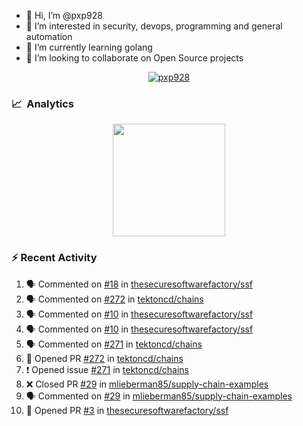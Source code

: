 - 👋  Hi, I’m @pxp928
- 👀  I’m interested in security, devops, programming and general automation
- 🌱  I’m currently learning golang
- 💞️  I’m looking to collaborate on Open Source projects

<p align="center">
  <a href="https://linkedin.com/in/pxp928" target="blank">
    <img src="https://img.shields.io/badge/linkedin-%230077B5.svg?&style=for-the-badge&logo=linkedin&logoColor=white" alt="pxp928" />
  </a>
</p>

### 📈 &nbsp;Analytics

<p align="center">
  <a href="https://github.com/pxp928">
    <img height="180em" src="https://github-readme-stats-eight-theta.vercel.app/api?username=pxp928&show_icons=true&theme=radical&include_all_commits=true&count_private=true&line_height=26"/>
    <!---
    <img height="180em" src="https://github-readme-stats-eight-theta.vercel.app/api/top-langs/?username=pxp928&layout=compact&theme=radical&line_height=26"/>
    --->
  </a>
</p>

### :zap: Recent Activity

<!--START_SECTION:activity-->
1. 🗣 Commented on [#18](https://github.com/thesecuresoftwarefactory/ssf/issues/18) in [thesecuresoftwarefactory/ssf](https://github.com/thesecuresoftwarefactory/ssf)
2. 🗣 Commented on [#272](https://github.com/tektoncd/chains/issues/272) in [tektoncd/chains](https://github.com/tektoncd/chains)
3. 🗣 Commented on [#10](https://github.com/thesecuresoftwarefactory/ssf/issues/10) in [thesecuresoftwarefactory/ssf](https://github.com/thesecuresoftwarefactory/ssf)
4. 🗣 Commented on [#10](https://github.com/thesecuresoftwarefactory/ssf/issues/10) in [thesecuresoftwarefactory/ssf](https://github.com/thesecuresoftwarefactory/ssf)
5. 🗣 Commented on [#271](https://github.com/tektoncd/chains/issues/271) in [tektoncd/chains](https://github.com/tektoncd/chains)
6. 💪 Opened PR [#272](https://github.com/tektoncd/chains/pull/272) in [tektoncd/chains](https://github.com/tektoncd/chains)
7. ❗️ Opened issue [#271](https://github.com/tektoncd/chains/issues/271) in [tektoncd/chains](https://github.com/tektoncd/chains)
8. ❌ Closed PR [#29](https://github.com/mlieberman85/supply-chain-examples/pull/29) in [mlieberman85/supply-chain-examples](https://github.com/mlieberman85/supply-chain-examples)
9. 🗣 Commented on [#29](https://github.com/mlieberman85/supply-chain-examples/issues/29) in [mlieberman85/supply-chain-examples](https://github.com/mlieberman85/supply-chain-examples)
10. 💪 Opened PR [#3](https://github.com/thesecuresoftwarefactory/ssf/pull/3) in [thesecuresoftwarefactory/ssf](https://github.com/thesecuresoftwarefactory/ssf)
<!--END_SECTION:activity-->

<!---
pxp928/pxp928 is a ✨ special ✨ repository because its `README.md` (this file) appears on your GitHub profile.
You can click the Preview link to take a look at your changes.
--->
